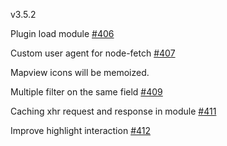 v3.5.2

Plugin load module [#406](https://github.com/GEOLYTIX/xyz/issues/406)

Custom user agent for node-fetch [#407](https://github.com/GEOLYTIX/xyz/issues/407)

Mapview icons will be memoized.

Multiple filter on the same field [#409](https://github.com/GEOLYTIX/xyz/issues/409)

Caching xhr request and response in module [#411](https://github.com/GEOLYTIX/xyz/issues/411)

Improve highlight interaction [#412](https://github.com/GEOLYTIX/xyz/issues/412)